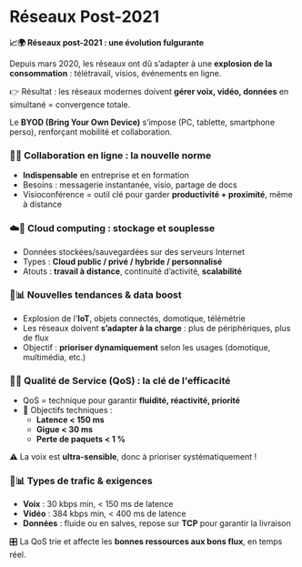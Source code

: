 # Réseaux  Post-2021

**📈🌍 Réseaux post-2021 : une évolution fulgurante**

Depuis mars 2020, les réseaux ont dû s’adapter à une **explosion de la consommation** : télétravail, visios, événements en ligne.

👉 Résultat : les réseaux modernes doivent **gérer voix, vidéo, données** en simultané = convergence totale.

Le **BYOD (Bring Your Own Device)** s’impose (PC, tablette, smartphone perso), renforçant mobilité et collaboration.



### **🤝💬 Collaboration en ligne : la nouvelle norme**

- **Indispensable** en entreprise et en formation
- Besoins : messagerie instantanée, visio, partage de docs
- Visioconférence = outil clé pour garder **productivité + proximité**, même à distance



### **☁️🧠 Cloud computing : stockage et souplesse**

- Données stockées/sauvegardées sur des serveurs Internet
- Types : **Cloud public / privé / hybride / personnalisé**
- Atouts : **travail à distance**, continuité d’activité, **scalabilité**



### **📡📊 Nouvelles tendances & data boost**

- Explosion de l'**IoT**, objets connectés, domotique, télémétrie
- Les réseaux doivent **s’adapter à la charge** : plus de périphériques, plus de flux
- Objectif : **prioriser dynamiquement** selon les usages (domotique, multimédia, etc.)



### **🧪✅ Qualité de Service (QoS) : la clé de l'efficacité**

- QoS = technique pour garantir **fluidité, réactivité, priorité**
- 🎯 Objectifs techniques :
  - **Latence < 150 ms**
  - **Gigue < 30 ms**
  - **Perte de paquets < 1 %**

⚠️ La voix est **ultra-sensible**, donc à prioriser systématiquement !



### **🚦📊 Types de trafic & exigences**

- **Voix** : 30 kbps min, < 150 ms de latence
- **Vidéo** : 384 kbps min, < 400 ms de latence
- **Données** : fluide ou en salves, repose sur **TCP** pour garantir la livraison

🎛️ La QoS trie et affecte les **bonnes ressources aux bons flux**, en temps réel.

